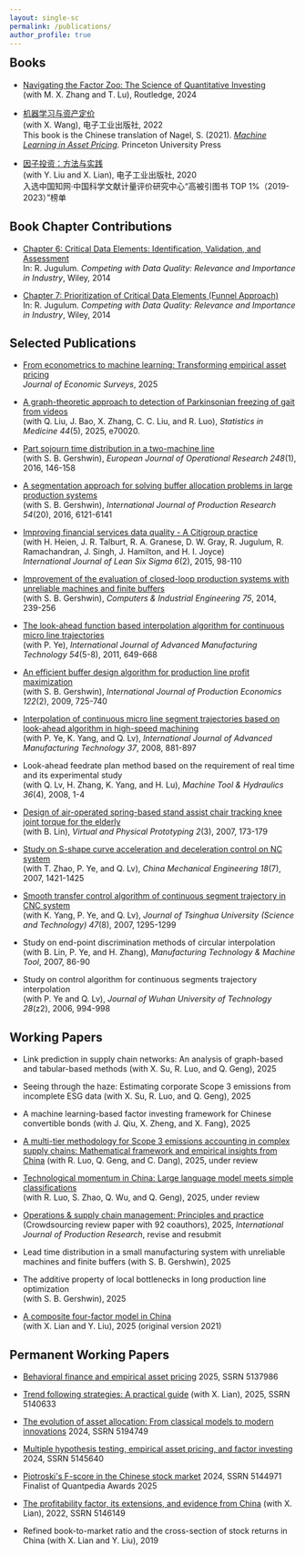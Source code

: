 ```yaml
---
layout: single-sc
permalink: /publications/
author_profile: true
---
```


<h2 style="margin-top: 0;">Books</h2>

* <a href="https://www.routledge.com/Navigating-the-Factor-Zoo-The-Science-of-Quantitative-Investing/Zhang-Lu-Shi/p/book/9781032768410" target="_blank">Navigating the Factor Zoo: The Science of Quantitative Investing</a><br>(with M. X. Zhang and T. Lu), Routledge, 2024

* <a href="https://www.factorwar.com/machine_learning_in_asset_pricing/" target="_blank">机器学习与资产定价</a><br>(with X. Wang), 电子工业出版社, 2022<br>This book is the Chinese translation of Nagel, S. (2021). <a href="https://press.princeton.edu/books/hardcover/9780691218700/machine-learning-in-asset-pricing" target="_blank"><i>Machine Learning in Asset Pricing</i></a>. Princeton University Press
  
* <a href="https://www.factorwar.com/" target="_blank">因子投资：方法与实践</a><br>(with Y. Liu and X. Lian), 电子工业出版社, 2020
<br>入选中国知网·中国科学文献计量评价研究中心“高被引图书 TOP 1%（2019-2023）”榜单

Book Chapter Contributions
------
* <a href="https://onlinelibrary.wiley.com/doi/10.1002/9781118840962.ch6" target="_blank">Chapter 6: Critical Data Elements: Identification, Validation, and Assessment</a><br>In: R. Jugulum. <i>Competing with Data Quality: Relevance and Importance in Industry</i>, Wiley, 2014

* <a href="https://onlinelibrary.wiley.com/doi/10.1002/9781118840962.ch7" target="_blank">Chapter 7: Prioritization of Critical Data Elements (Funnel Approach)</a><br>In: R. Jugulum. <i>Competing with Data Quality: Relevance and Importance in Industry</i>, Wiley, 2014

Selected Publications
------
* <a href="https://onlinelibrary.wiley.com/doi/10.1111/joes.70002" target="_blank">From econometrics to machine learning: Transforming empirical asset pricing</a><br><i>Journal of Economic Surveys</i>, 2025

* <a href="https://mitcshi.github.io/publication/liu-etal-sim-2025">A graph-theoretic approach to detection of Parkinsonian freezing of gait from videos</a><br>(with Q. Liu, J. Bao, X. Zhang, C. C. Liu, and R. Luo), <i>Statistics in Medicine 44</i>(5), 2025, e70020.

* <a href="https://mitcshi.github.io/publication/shi-gershwin-ejor-2016">Part sojourn time distribution in a two-machine line</a><br>(with S. B. Gershwin), <i>European Journal of Operational Research 248</i>(1), 2016, 146-158
  
* <a href="https://mitcshi.github.io/publication/shi-gershwin-ijpr-2016">A segmentation approach for solving buffer allocation problems in large production systems</a><br>(with S. B. Gershwin), <i>International Journal of Production Research 54</i>(20), 2016, 6121-6141

* <a href="https://mitcshi.github.io/publication/shi-etal-ijlss-2015">Improving financial services data quality - A Citigroup practice</a><br>(with H. Heien, J. R. Talburt, R. A. Granese, D. W. Gray, R. Jugulum, R. Ramachandran, J. Singh, J. Hamilton, and H. I. Joyce)<br><i>International Journal of Lean Six Sigma 6</i>(2), 2015, 98-110

* <a href="https://mitcshi.github.io/publication/shi-gershwin-cie-2014">Improvement of the evaluation of closed-loop production systems with unreliable machines and finite buffers</a><br>(with S. B. Gershwin), <i>Computers & Industrial Engineering 75</i>, 2014, 239-256

* <a href="https://mitcshi.github.io/publication/shi-ye-ijamt-2011">The look-ahead function based interpolation algorithm for continuous micro line trajectories</a><br>(with P. Ye), <i>International Journal of Advanced Manufacturing Technology 54</i>(5-8), 2011, 649-668

* <a href="https://mitcshi.github.io/publication/shi-gershwin-ijpe-2009">An efficient buffer design algorithm for production line profit maximization</a><br>(with S. B. Gershwin), <i>International Journal of Production Economics 122</i>(2), 2009, 725-740

* <a href="https://mitcshi.github.io/publication/ye-shi-etal-ijamt-2008">Interpolation of continuous micro line segment trajectories based on look-ahead algorithm in high-speed machining</a><br>(with P. Ye, K. Yang, and Q. Lv), <i>International Journal of Advanced Manufacturing Technology 37</i>, 2008, 881-897

* Look-ahead feedrate plan method based on the requirement of real time and its experimental study<br>(with Q. Lv, H. Zhang, K. Yang, and H. Lu), <i>Machine Tool & Hydraulics 36</i>(4), 2008, 1-4

* <a href="https://mitcshi.github.io/publication/shi-lin-vpp-2007">Design of air-operated spring-based stand assist chair tracking knee joint torque for the elderly</a><br>(with B. Lin), <i>Virtual and Physical Prototyping 2</i>(3), 2007, 173-179

* <a href="https://mitcshi.github.io/publication/shi-etal-cme-2007">Study on S-shape curve acceleration and deceleration control on NC system</a><br>(with T. Zhao, P. Ye, and Q. Lv), <i>China Mechanical Engineering 18</i>(7), 2007, 1421-1425

* <a href="https://mitcshi.github.io/publication/yang-shi-etal-thu-2007">Smooth transfer control algorithm of continuous segment trajectory in CNC system</a><br>(with K. Yang, P. Ye, and Q. Lv), <i>Journal of Tsinghua University (Science and Technology) 47</i>(8), 2007, 1295-1299

* Study on end-point discrimination methods of circular interpolation<br>(with B. Lin, P. Ye, and H. Zhang), <i>Manufacturing Technology & Machine Tool</i>, 2007, 86-90

* Study on control algorithm for continuous segments trajectory interpolation<br>(with P. Ye and Q. Lv), <i>Journal of Wuhan University of Technology 28</i>(z2), 2006, 994-998

Working Papers
------
* Link prediction in supply chain networks: An analysis of graph-based and tabular-based methods (with X. Su, R. Luo, and Q. Geng), 2025

* Seeing through the haze: Estimating corporate Scope 3 emissions from incomplete ESG data (with X. Su, R. Luo, and Q. Geng), 2025

* A machine learning-based factor investing framework for Chinese convertible bonds (with J. Qiu, X. Zheng, and X. Fang), 2025

* <a href="https://papers.ssrn.com/sol3/papers.cfm?abstract_id=5309320" target="_blank">A multi-tier methodology for Scope 3 emissions accounting in complex supply chains: Mathematical framework and empirical insights from China</a> (with R. Luo, Q. Geng, and C. Dang), 2025, under review

* <a href="https://papers.ssrn.com/sol3/papers.cfm?abstract_id=5249018" target="_blank">Technological momentum in China: Large language model meets simple classifications</a><br>(with R. Luo, S. Zhao, Q. Wu, and Q. Geng), 2025, under review

* <a href="https://arxiv.org/pdf/2503.05749" target="_blank">Operations & supply chain management: Principles and practice</a><br>(Crowdsourcing review paper with 92 coauthors), 2025, <i>International Journal of Production Research</i>, revise and resubmit

* Lead time distribution in a small manufacturing system with unreliable machines and finite buffers (with S. B. Gershwin), 2025

* The additive property of local bottlenecks in long production line optimization<br>(with S. B. Gershwin), 2025

* <a href="https://papers.ssrn.com/sol3/papers.cfm?abstract_id=3928587" target="_blank">A composite four-factor model in China</a><br>(with X. Lian and Y. Liu), 2025 (original version 2021)

Permanent Working Papers
------
* <a href="https://papers.ssrn.com/sol3/papers.cfm?abstract_id=5137986" target="_blank">Behavioral finance and empirical asset pricing</a> 2025, SSRN 5137986

* <a href="https://papers.ssrn.com/sol3/papers.cfm?abstract_id=5140633" target="_blank">Trend following strategies: A practical guide</a> (with X. Lian), 2025, SSRN 5140633

* <a href="https://papers.ssrn.com/sol3/papers.cfm?abstract_id=5194749" target="_blank">The evolution of asset allocation: From classical models to modern innovations</a> 2024, SSRN 5194749

* <a href="https://papers.ssrn.com/sol3/papers.cfm?abstract_id=5145640" target="_blank">Multiple hypothesis testing, empirical asset pricing, and factor investing</a> 2024, SSRN 5145640

* <a href="https://papers.ssrn.com/sol3/papers.cfm?abstract_id=5144971" target="_blank">Piotroski's F-score in the Chinese stock market</a> 2024, SSRN 5144971<br>Finalist of Quantpedia Awards 2025

* <a href="https://papers.ssrn.com/sol3/papers.cfm?abstract_id=5146149" target="_blank">The profitability factor, its extensions, and evidence from China</a> (with X. Lian), 2022, SSRN 5146149

* Refined book-to-market ratio and the cross-section of stock returns in China (with X. Lian and Y. Liu), 2019
